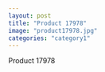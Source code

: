 ```yaml
---
layout: post
title: "Product 17978"
image: "product17978.jpg"
categories: "category1"
---
```

Product 17978
